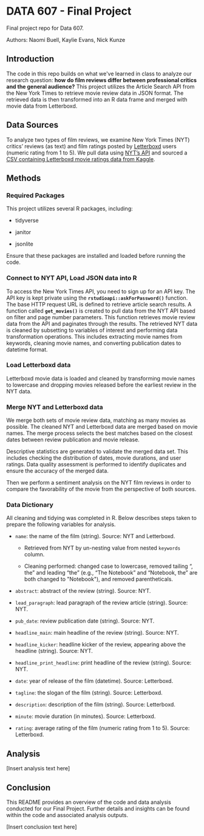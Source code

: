 # DATA 607 - Final Project

Final project repo for Data 607.

Authors: Naomi Buell, Kaylie Evans, Nick Kunze

## Introduction

The code in this repo builds on what we've learned in class to analyze our research question: **how** **do film reviews differ between professional critics and the general audience?** This project utilizes the Article Search API from the New York Times to retrieve movie review data in JSON format. The retrieved data is then transformed into an R data frame and merged with movie data from Letterboxd.

## Data Sources

To analyze two types of film reviews, we examine New York Times (NYT) critics’ reviews (as text) and film ratings posted by [Letterboxd](https://letterboxd.com/) users (numeric rating from 1 to 5). We pull data using [NYT’s API](https://developer.nytimes.com/docs/movie-reviews-api/1/overview) and sourced a [CSV containing Letterboxd movie ratings data from Kaggle](https://www.kaggle.com/datasets/gsimonx37/letterboxd?select=movies.csv).

## Methods

### Required Packages

This project utilizes several R packages, including:

-   tidyverse

-   janitor

-   jsonlite

Ensure that these packages are installed and loaded before running the code.

### Connect to NYT API, Load JSON data into R

To access the New York Times API, you need to sign up for an API key. The API key is kept private using the **`rstudioapi::askForPassword()`** function. The base HTTP request URL is defined to retrieve article search results. A function called **`get_movies()`** is created to pull data from the NYT API based on filter and page number parameters. This function retrieves movie review data from the API and paginates through the results. The retrieved NYT data is cleaned by subsetting to variables of interest and performing data transformation operations. This includes extracting movie names from keywords, cleaning movie names, and converting publication dates to datetime format.

### Load Letterboxd data

Letterboxd movie data is loaded and cleaned by transforming movie names to lowercase and dropping movies released before the earliest review in the NYT data.

### Merge NYT and Letterboxd data

We merge both sets of movie review data, matching as many movies as possible. The cleaned NYT and Letterboxd data are merged based on movie names. The merge process selects the best matches based on the closest dates between review publication and movie release.

Descriptive statistics are generated to validate the merged data set. This includes checking the distribution of dates, movie durations, and user ratings. Data quality assessment is performed to identify duplicates and ensure the accuracy of the merged data.

Then we perform a sentiment analysis on the NYT film reviews in order to compare the favorability of the movie from the perspective of both sources.

### Data Dictionary

All cleaning and tidying was completed in R. Below describes steps taken to prepare the following variables for analysis.

-   `name`: the name of the film (string). Source: NYT and Letterboxd.

    -   Retrieved from NYT by un-nesting value from nested `keywords` column.

    -   Cleaning performed: changed case to lowercase, removed tailing “, the” and leading “the” (e.g., “The Notebook” and “Notebook, the” are both changed to "Notebook"), and removed parentheticals.

-   `abstract`: abstract of the review (string). Source: NYT.

-   `lead_paragraph`: lead paragraph of the review article (string). Source: NYT.

-   `pub_date`: review publication date (string). Source: NYT.

-   `headline_main`: main headline of the review (string). Source: NYT.

-   `headline_kicker`: headline kicker of the review, appearing above the headline (string). Source: NYT.

-   `headline_print_headline`: print headline of the review (string). Source: NYT.

-   `date`: year of release of the film (datetime). Source: Letterboxd.

-   `tagline`: the slogan of the film (string). Source: Letterboxd.

-   `description`: description of the film (string). Source: Letterboxd.

-   `minute`: movie duration (in minutes). Source: Letterboxd.

-   `rating`: average rating of the film (numeric rating from 1 to 5). Source: Letterboxd.

## Analysis

[Insert analysis text here]

## Conclusion

This README provides an overview of the code and data analysis conducted for our Final Project. Further details and insights can be found within the code and associated analysis outputs.

[Insert conclusion text here]
